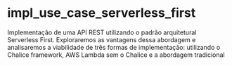 # impl_use_case_serverless_first
Implementação de uma API REST utilizando o padrão arquitetural Serverless First. Exploraremos as vantagens dessa abordagem e analisaremos a viabilidade de três formas de implementação: utilizando o Chalice framework, AWS Lambda sem o Chalice e a abordagem tradicional
